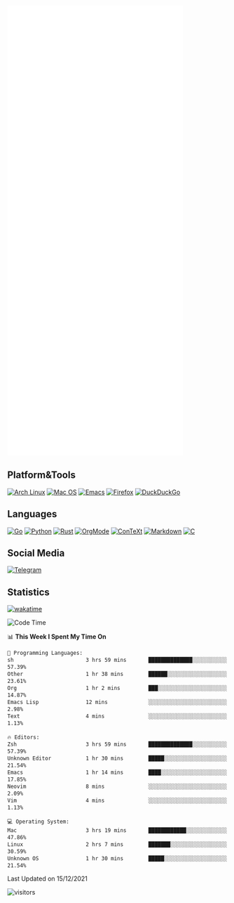 ![Metrics](https://github.com/SteamedFish/SteamedFish/blob/master/github-metrics.svg)

## Platform&Tools

[![Arch Linux](https://img.shields.io/badge/ArchLinux-1793D1?logo=arch-linux&logoColor=fff&style=flat-square)](https://archlinux.org/)
[![Mac OS](https://img.shields.io/badge/MacOS-000000?style=flat-square&logo=macos&logoColor=F0F0F0)](https://www.apple.com/macos/)
[![Emacs](https://img.shields.io/badge/Emacs-%237F5AB6.svg?&style=flat-square&logo=gnu-emacs&logoColor=white)](https://www.gnu.org/software/emacs/)
[![Firefox](https://img.shields.io/badge/Firefox-FF7139?style=flat-square&logo=Firefox-Browser&logoColor=white)](https://firefox.com/)
[![DuckDuckGo](https://img.shields.io/badge/DuckDuckGo-DE5833?style=flat-square&logo=DuckDuckGo&logoColor=white)](https://duckduckgo.com/)

## Languages

[![Go](https://img.shields.io/badge/Golang-%2300ADD8.svg?style=flat-square&logo=go&logoColor=white)](https://golang.org/)
[![Python](https://img.shields.io/badge/Python-3670A0?style=flat-square&logo=python&logoColor=ffdd54)](https://www.python.org/)
[![Rust](https://img.shields.io/badge/Rust-%23000000.svg?style=flat-square&logo=rust&logoColor=white)](https://www.rust-lang.org/)
[![OrgMode](https://img.shields.io/badge/OrgMode-%23000000.svg?style=flat-square&logo=org&logoColor=white)](https://orgmode.org/)
[![ConTeXt](https://img.shields.io/badge/ConTeXt-%23008080.svg?style=flat-square&logo=latex&logoColor=white)](https://contextgarden.net/)
[![Markdown](https://img.shields.io/badge/MarkDown-%23000000.svg?style=flat-square&logo=markdown&logoColor=white)](https://daringfireball.net/projects/markdown/)
[![C](https://img.shields.io/badge/C-%2300599C.svg?style=flat-square&logo=c&logoColor=white)](https://www.iso.org/standard/74528.html)

## Social Media

[![Telegram](https://img.shields.io/badge/SteamedFish-2CA5E0?style=social&logo=telegram&logoColor=white)](https://t.me/SteamedFish)

## Statistics
[![wakatime](https://wakatime.com/badge/user/168280d6-fcf2-4b4f-ad3a-dc4612f35b38.svg)](https://wakatime.com/@168280d6-fcf2-4b4f-ad3a-dc4612f35b38)

<!--START_SECTION:waka-->
![Code Time](http://img.shields.io/badge/Code%20Time-1%2C509%20hrs%2034%20mins-blue)

📊 **This Week I Spent My Time On** 

```text
💬 Programming Languages: 
sh                       3 hrs 59 mins       ██████████████░░░░░░░░░░░   57.39% 
Other                    1 hr 38 mins        ██████░░░░░░░░░░░░░░░░░░░   23.61% 
Org                      1 hr 2 mins         ███░░░░░░░░░░░░░░░░░░░░░░   14.87% 
Emacs Lisp               12 mins             ░░░░░░░░░░░░░░░░░░░░░░░░░   2.98% 
Text                     4 mins              ░░░░░░░░░░░░░░░░░░░░░░░░░   1.13%

🔥 Editors: 
Zsh                      3 hrs 59 mins       ██████████████░░░░░░░░░░░   57.39% 
Unknown Editor           1 hr 30 mins        █████░░░░░░░░░░░░░░░░░░░░   21.54% 
Emacs                    1 hr 14 mins        ████░░░░░░░░░░░░░░░░░░░░░   17.85% 
Neovim                   8 mins              ░░░░░░░░░░░░░░░░░░░░░░░░░   2.09% 
Vim                      4 mins              ░░░░░░░░░░░░░░░░░░░░░░░░░   1.13%

💻 Operating System: 
Mac                      3 hrs 19 mins       ████████████░░░░░░░░░░░░░   47.86% 
Linux                    2 hrs 7 mins        ███████░░░░░░░░░░░░░░░░░░   30.59% 
Unknown OS               1 hr 30 mins        █████░░░░░░░░░░░░░░░░░░░░   21.54%

```


 Last Updated on 15/12/2021
<!--END_SECTION:waka-->

![visitors](https://visitor-badge.laobi.icu/badge?page_id=SteamedFish.SteamedFish)
